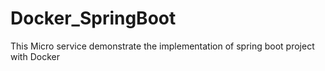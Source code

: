 # Docker_SpringBoot
This Micro service demonstrate the implementation of spring boot project with Docker
